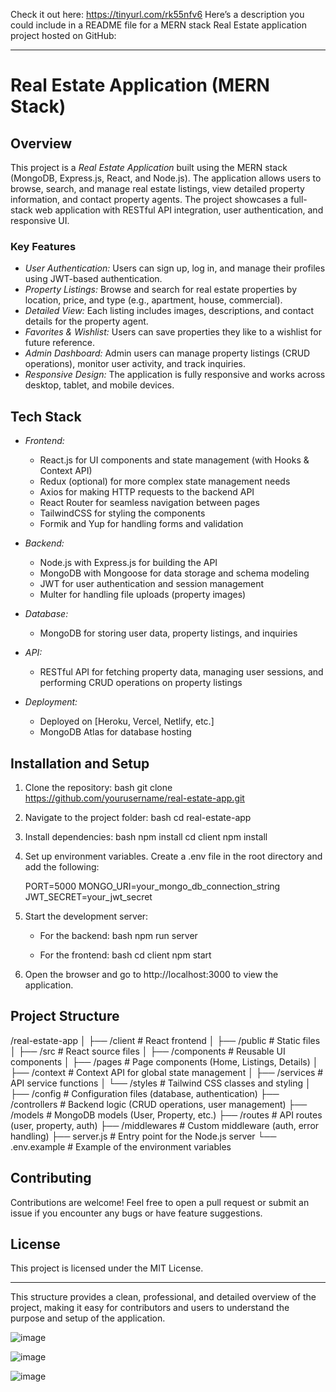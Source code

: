 Check it out here: https://tinyurl.com/rk55nfv6
Here’s a description you could include in a README file for a MERN stack Real Estate application project hosted on GitHub:

---

# Real Estate Application (MERN Stack)

## Overview

This project is a *Real Estate Application* built using the MERN stack (MongoDB, Express.js, React, and Node.js). The application allows users to browse, search, and manage real estate listings, view detailed property information, and contact property agents. The project showcases a full-stack web application with RESTful API integration, user authentication, and responsive UI.

### Key Features

- *User Authentication:* Users can sign up, log in, and manage their profiles using JWT-based authentication.
- *Property Listings:* Browse and search for real estate properties by location, price, and type (e.g., apartment, house, commercial).
- *Detailed View:* Each listing includes images, descriptions, and contact details for the property agent.
- *Favorites & Wishlist:* Users can save properties they like to a wishlist for future reference.
- *Admin Dashboard:* Admin users can manage property listings (CRUD operations), monitor user activity, and track inquiries.
- *Responsive Design:* The application is fully responsive and works across desktop, tablet, and mobile devices.

## Tech Stack

- *Frontend:*
  - React.js for UI components and state management (with Hooks & Context API)
  - Redux (optional) for more complex state management needs
  - Axios for making HTTP requests to the backend API
  - React Router for seamless navigation between pages
  - TailwindCSS for styling the components
  - Formik and Yup for handling forms and validation
  
- *Backend:*
  - Node.js with Express.js for building the API
  - MongoDB with Mongoose for data storage and schema modeling
  - JWT for user authentication and session management
  - Multer for handling file uploads (property images)
  
- *Database:*
  - MongoDB for storing user data, property listings, and inquiries
  
- *API:*
  - RESTful API for fetching property data, managing user sessions, and performing CRUD operations on property listings
  
- *Deployment:*
  - Deployed on [Heroku, Vercel, Netlify, etc.]
  - MongoDB Atlas for database hosting
  
## Installation and Setup

1. Clone the repository:
   bash
   git clone https://github.com/yourusername/real-estate-app.git
   
2. Navigate to the project folder:
   bash
   cd real-estate-app
   
3. Install dependencies:
   bash
   npm install
   cd client
   npm install
   
4. Set up environment variables. Create a .env file in the root directory and add the following:
   
   PORT=5000
   MONGO_URI=your_mongo_db_connection_string
   JWT_SECRET=your_jwt_secret
   

5. Start the development server:
   - For the backend:
     bash
     npm run server
     
   - For the frontend:
     bash
     cd client
     npm start
     

6. Open the browser and go to http://localhost:3000 to view the application.

## Project Structure


/real-estate-app
│
├── /client                # React frontend
│   ├── /public            # Static files
│   ├── /src               # React source files
│       ├── /components    # Reusable UI components
│       ├── /pages         # Page components (Home, Listings, Details)
│       ├── /context       # Context API for global state management
│       ├── /services      # API service functions
│       └── /styles        # Tailwind CSS classes and styling
│
├── /config                # Configuration files (database, authentication)
├── /controllers           # Backend logic (CRUD operations, user management)
├── /models                # MongoDB models (User, Property, etc.)
├── /routes                # API routes (user, property, auth)
├── /middlewares           # Custom middleware (auth, error handling)
├── server.js              # Entry point for the Node.js server
└── .env.example           # Example of the environment variables


## Contributing

Contributions are welcome! Feel free to open a pull request or submit an issue if you encounter any bugs or have feature suggestions.

## License

This project is licensed under the MIT License.

---

This structure provides a clean, professional, and detailed overview of the project, making it easy for contributors and users to understand the purpose and setup of the application.

![image](https://github.com/user-attachments/assets/bed36a9a-6a0b-4705-b8bf-ce7b83eadf1f)

![image](https://github.com/user-attachments/assets/430e8d60-60ba-4a4c-8b90-9fe54a1aab3b)

![image](https://github.com/user-attachments/assets/7ee38374-1df1-4778-8b92-03f8fd175f68)


